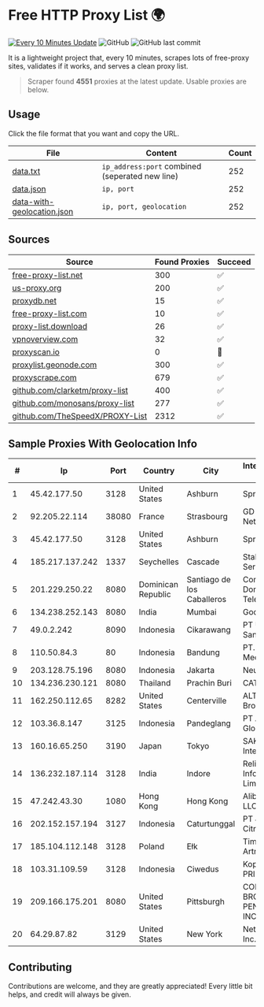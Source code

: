 
# Free HTTP Proxy List 🌍

[![Every 10 Minutes Update](https://github.com/mertguvencli/http-proxy-list/actions/workflows/main.yml/badge.svg?branch=main)](https://github.com/mertguvencli/http-proxy-list/actions/workflows/main.yml)
![GitHub](https://img.shields.io/github/license/mertguvencli/http-proxy-list)
![GitHub last commit](https://img.shields.io/github/last-commit/mertguvencli/http-proxy-list)

It is a lightweight project that, every 10 minutes, scrapes lots of free-proxy sites, validates if it works, and serves a clean proxy list.


> Scraper found **4551** proxies at the latest update. Usable proxies are below.

## Usage

Click the file format that you want and copy the URL.


|File|Content|Count|
|----|-------|-----|
|[data.txt](https://raw.githubusercontent.com/mertguvencli/http-proxy-list/main/proxy-list/data.txt)|`ip_address:port` combined (seperated new line)|252|
|[data.json](https://raw.githubusercontent.com/mertguvencli/http-proxy-list/main/proxy-list/data.json)|`ip, port`|252|
|[data-with-geolocation.json](https://raw.githubusercontent.com/mertguvencli/http-proxy-list/main/proxy-list/data-with-geolocation.json)|`ip, port, geolocation`|252|

## Sources

|Source|Found Proxies|Succeed|
|------|-------------|-------|
|[free-proxy-list.net](https://free-proxy-list.net)|300|✅|
|[us-proxy.org](https://www.us-proxy.org)|200|✅|
|[proxydb.net](http://proxydb.net)|15|✅|
|[free-proxy-list.com](https://free-proxy-list.com/?page=&port=&type%5B%5D=http&type%5B%5D=https&up_time=0&search=Search)|10|✅|
|[proxy-list.download](https://www.proxy-list.download/HTTP)|26|✅|
|[vpnoverview.com](https://vpnoverview.com/privacy/anonymous-browsing/free-proxy-servers)|32|✅|
|[proxyscan.io](https://www.proxyscan.io)|0|🚫|
|[proxylist.geonode.com](https://proxylist.geonode.com/api/proxy-list?limit=300&page=1&sort_by=lastChecked&sort_type=desc&protocols=http,https)|300|✅|
|[proxyscrape.com](https://api.proxyscrape.com/v2/?request=displayproxies&protocol=http&timeout=10000&country=all&ssl=all&anonymity=all)|679|✅|
|[github.com/clarketm/proxy-list](https://raw.githubusercontent.com/clarketm/proxy-list/master/proxy-list-raw.txt)|400|✅|
|[github.com/monosans/proxy-list](https://raw.githubusercontent.com/monosans/proxy-list/main/proxies/http.txt)|277|✅|
|[github.com/TheSpeedX/PROXY-List](https://raw.githubusercontent.com/TheSpeedX/PROXY-List/master/http.txt)|2312|✅|


## Sample Proxies With Geolocation Info

|#|Ip|Port|Country|City|Internet Service Provider|
|-|--|----|-------|----|-------------------------|
|1|45.42.177.50|3128|United States|Ashburn|Sprint|
|2|92.205.22.114|38080|France|Strasbourg|GD MASS Network|
|3|45.42.177.50|3128|United States|Ashburn|Sprint|
|4|185.217.137.242|1337|Seychelles|Cascade|Stallion Network Services Limited|
|5|201.229.250.22|8080|Dominican Republic|Santiago de los Caballeros|Compañía Dominicana de Teléfonos S. A.|
|6|134.238.252.143|8080|India|Mumbai|Google LLC|
|7|49.0.2.242|8090|Indonesia|Cikarawang|PT Usaha Adi Sanggoro|
|8|110.50.84.3|80|Indonesia|Bandung|PT. MNC Kabel Mediacom|
|9|203.128.75.196|8080|Indonesia|Jakarta|Neuviz|
|10|134.236.230.121|8080|Thailand|Prachin Buri|CAT-BB|
|11|162.250.112.65|8282|United States|Centerville|ALTIUS Broadband, LLC|
|12|103.36.8.147|3125|Indonesia|Pandeglang|PT Awinet Global Mandiri|
|13|160.16.65.250|3190|Japan|Tokyo|SAKURA Internet Inc.|
|14|136.232.187.114|3128|India|Indore|Reliance Jio Infocomm Limited|
|15|47.242.43.30|1080|Hong Kong|Hong Kong|Alibaba.com LLC|
|16|202.152.157.194|3127|Indonesia|Caturtunggal|PT Jembatan Citra Nusantara|
|17|185.104.112.148|3128|Poland|Ełk|Timeweb-Artnet|
|18|103.31.109.59|3128|Indonesia|Ciwedus|Koperasi PRIMKOKAS|
|19|209.166.175.201|8080|United States|Pittsburgh|CONTINENTAL BROADBAND PENNSYLVANIA, INC.|
|20|64.29.87.82|3129|United States|New York|NetEnterprise Inc.|



## Contributing

Contributions are welcome, and they are greatly appreciated! Every
little bit helps, and credit will always be given.

